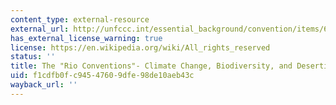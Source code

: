 ```yaml
---
content_type: external-resource
external_url: http://unfccc.int/essential_background/convention/items/6036.php
has_external_license_warning: true
license: https://en.wikipedia.org/wiki/All_rights_reserved
status: ''
title: The "Rio Conventions"- Climate Change, Biodiversity, and Desertification
uid: f1cdfb0f-c945-4760-9dfe-98de10aeb43c
wayback_url: ''
---
```

